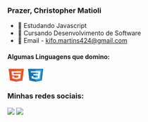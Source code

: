 ### Prazer, Christopher Matioli


- 🚀 Estudando Javascript
- 🥼 Cursando Desenvolvimento de Software
- 📩 Email - kifo.martins424@gmail.com 

#### Algumas Linguagens que domino:
<div style="display: inline_block">
  
  <img align="center" alt="Kifo-HTML" height="30" width="40" src="https://raw.githubusercontent.com/devicons/devicon/master/icons/html5/html5-original.svg">
  <img align="center" alt="Kifo-CSS" height="30" width="40" src="https://raw.githubusercontent.com/devicons/devicon/master/icons/css3/css3-original.svg">
  
</div>

### Minhas redes sociais:
<a href="https://www.instagram.com/matioli_15/"><img src="https://img.shields.io/badge/Instagram-F6F6F6?style=for-the-badge&logo=Instagram&logoColor=rose"></img></a>
<a href="https://www.linkedin.com/in/christopher-matioli-872514270/"><img src="https://img.shields.io/badge/LinkedIn-F6F6F6?style=for-the-badge&logo=linkedin&logoColor=blue"> </img></a>

